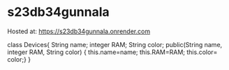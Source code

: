 # s23db34gunnala
Hosted at: https://s23db34gunnala.onrender.com

class Devices{ String name; integer RAM; String color; public(String name, integer RAM, String color) { this.name=name; this.RAM=RAM; this.color= color;} }
